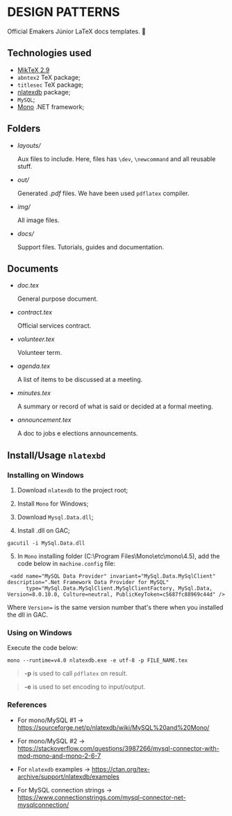 # DESIGN PATTERNS

Official Emakers Júnior LaTeX docs templates. 💜

## Technologies used 

- [MikTeX 2.9](https://miktex.org/download)
- `abntex2` TeX package;
- `titlesec` TeX package;
- [nlatexdb](https://ctan.org/pkg/nlatexdb) package;
- `MySQL`;
- [Mono](https://www.mono-project.com/) .NET framework;


## Folders
- *layouts/*

    Aux files to include. Here, files has `\dev`, `\newcommand` and all reusable stuff.

- *out/*

    Generated *.pdf* files.  We have been used `pdflatex` compiler.

- *img/*
    
    All image files.

- *docs/*
    
    Support files. Tutorials, guides and documentation.

## Documents

- _doc.tex_
    
    General purpose document. 

- _contract.tex_
    
    Official services contract.

- _volunteer.tex_
    
    Volunteer term.

- _agenda.tex_

    A list of items to be discussed at a meeting.

- _minutes.tex_
     
    A summary or record of what is said or decided at a formal meeting.

- _announcement.tex_

	A doc to jobs e elections announcements.


## Install/Usage `nlatexbd`

### Installing on Windows

1. Download `nlatexdb` to the project root;

2. Install `Mono` for Windows;

3. Download `Mysql.Data.dll`;

4. Install .dll on GAC;

```
gacutil -i MySql.Data.dll 
```

5. In `Mono` installing folder (C:\Program Files\Mono\etc\mono\4.5), add the code below in `machine.config` file:

```
 <add name="MySQL Data Provider" invariant="MySql.Data.MySqlClient" description=".Net Framework Data Provider for MySQL" 
      type="MySql.Data.MySqlClient.MySqlClientFactory, MySql.Data, Version=8.0.10.0, Culture=neutral, PublicKeyToken=c5687fc88969c44d" />
```

Where `Version=` is the same version number that's there when you installed the dll in GAC.



### Using on Windows

Execute the code below:

```
mono --runtime=v4.0 nlatexdb.exe -e utf-8 -p FILE_NAME.tex
```

> **-p** is used to call `pdflatex` on result.

> **-e** is used to set encoding to input/output.

### References

- For mono/MySQL #1 -> https://sourceforge.net/p/nlatexdb/wiki/MySQL%20and%20Mono/

- For mono/MySQL #2 -> https://stackoverflow.com/questions/3987266/mysql-connector-with-mod-mono-and-mono-2-6-7

- For `nlatexdb` examples -> https://ctan.org/tex-archive/support/nlatexdb/examples

- For MySQL connection strings -> https://www.connectionstrings.com/mysql-connector-net-mysqlconnection/



